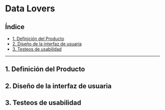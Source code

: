# Data Lovers

## Índice

* [1. Definición del Producto](#1-definición-del-producto)
* [2. Diseño de la interfaz de usuaria](#2-resumen-del-proyecto)
* [3. Testeos de usabilidad](#3-Testeos-de-usabilidad)


***

## 1. Definición del Producto



## 2. Diseño de la interfaz de usuaria


## 3. Testeos de usabilidad



